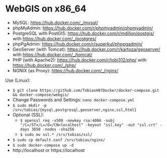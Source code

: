 # WebGIS on x86_64 
* MySQL: https://hub.docker.com/_/mysql/
* phpMyAdmin: https://hub.docker.com/r/phpmyadmin/phpmyadmin/
* PostgreSQL with PostGIS: https://hub.docker.com/r/mdillon/postgis/ with https://hub.docker.com/_/postgres/
* phpPgAdmin: https://hub.docker.com/r/superkul/phppgadmin/
* GeoServer (with Tomcat): https://hub.docker.com/r/kartoza/geoserver/ with https://hub.docker.com/_/tomcat/
* PHP (with Apache2): https://hub.docker.com/r/tobi312/php/ with https://hub.docker.com/_/php/
* NGNIX (as Proxy): https://hub.docker.com/_/nginx/

Use (Linux):
* ``` $ git clone https://github.com/TobiasH87Docker/docker-compose.git && docker-compose/webgis/ ```
* Change Passwords and Settings: ``` nano docker-compose.yml ```
* ``` $ sudo mkdir -p /srv/tobias/{mysql,postgresql,geoserver,nginx,ssl,html} ```
* Optional (SSL): 
	* ``` $ openssl req -x509 -newkey rsa:4086 -subj "/C=/ST=/L=/O=/CN=localhost" -keyout "ssl.key" -out "ssl.crt" -days 3650 -nodes -sha256 ```
	* ``` $ sudo mv ssl.* /srv/tobias/ssl/ ```
* ``` $ sudo cp default.conf /srv/tobias/nginx/ ``` 
* ``` $ sudo docker-compose up -d ```  
* http://localhost or https://localhost 
